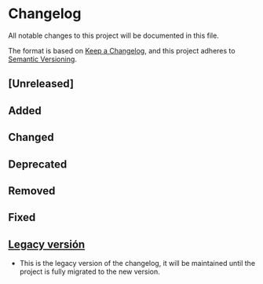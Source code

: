 # Changelog
All notable changes to this project will be documented in this file.

The format is based on [Keep a Changelog](https://keepachangelog.com/en/1.0.0/),
and this project adheres to [Semantic Versioning](https://semver.org/spec/v2.0.0.html).

## [Unreleased]
## Added
## Changed
## Deprecated
## Removed
## Fixed

## [Legacy versión](https://github.com/in2workspace/in2-issuer-api/blob/main/CHANGELOG.md)
- This is the legacy version of the changelog, it will be maintained until the project is fully migrated to the new version.
